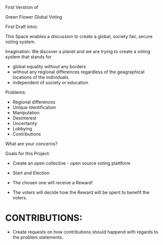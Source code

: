 
First Verstion of

Green Flower Global Voting


First Draft Intro:

This Space enables a discussion to create a global, society fair, secure voting system.

Imagination:
We discover a planet and we are trying to create a voting system that stands for 
- global equality without any borders 
- without any regional differences regardless of the geagraphical locations of the individuals.
- independent of society or education


Problems:
- Regional differences
- Unique Identification
- Manipulation
- Desinterest
- Uncertainty
- Lobbying
- Contributions

What are your concerns?

Goals for this Project:
- Create an open collective - open source voting plattform
- Start and Election

- The chosen one will receive a Reward!
- The voters will decide how the Reward will be spent to benefit the voters.

# CONTRIBUTIONS:
- Create requests on how contributions should happend with regards to the problem statements.
